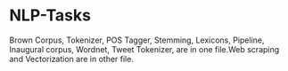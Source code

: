 # NLP-Tasks
Brown Corpus, Tokenizer, POS Tagger, Stemming, Lexicons, Pipeline, Inaugural corpus, Wordnet, Tweet Tokenizer, are in one file.Web scraping and Vectorization are in other file.
